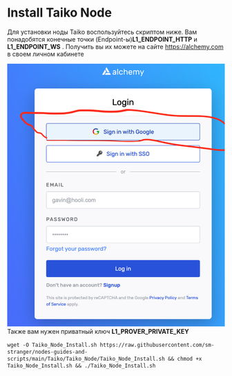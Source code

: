 # Install Taiko Node
Для установки ноды Taiko воспользуйтесь скриптом ниже. Вам понадобятся конечные точки (Endpoint-ы)<b>L1_ENDPOINT_HTTP</b> и <b>L1_ENDPOINT_WS</b> .
Получить вы их можете на сайте https://alchemy.com в своем личном кабинете

<img width="600px" src="https://github.com/sm-stranger/nodes-guides-and-scripts/blob/main/Taiko/Taiko_Node/src/Taiko_Install_1.png">
Также вам нужен приватный ключ <b>L1_PROVER_PRIVATE_KEY</b>
  
```
wget -O Taiko_Node_Install.sh https://raw.githubusercontent.com/sm-stranger/nodes-guides-and-scripts/main/Taiko/Taiko_Node/Taiko_Node_Install.sh && chmod +x Taiko_Node_Install.sh && ./Taiko_Node_Install.sh
```
